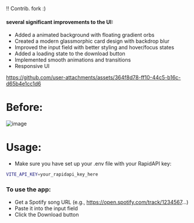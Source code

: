 !! Contrib. fork :)

#### several significant improvements to the UI:

- Added a animated background with floating gradient orbs
- Created a modern glassmorphic card design with backdrop blur
- Improved the input field with better styling and hover/focus states
- Added a loading state to the download button
- Implemented smooth animations and transitions
- Responsive UI


https://github.com/user-attachments/assets/364f8d78-ff10-44c5-b16c-d65b4e1cc1d6


# Before:
![image](https://github.com/user-attachments/assets/ed08a314-de66-4283-b6cd-d53cbe8bb0ac)


# Usage:
- Make sure you have set up your .env file with your RapidAPI key:
```bash
VITE_API_KEY=your_rapidapi_key_here
```

### To use the app:
- Get a Spotify song URL (e.g., https://open.spotify.com/track/1234567...)
- Paste it into the input field
- Click the Download button
